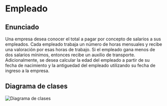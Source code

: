 # Empleado

## Enunciado
Una empresa desea conocer el total a pagar por concepto de 
salarios a sus empleados. Cada empleado trabaja un número
de horas mensuales y recibe una valoración por esas horas de trabajo. Si el empleado gana menos de dos salarios mínimos,
entonces recibe un auxilio de transporte. Adicionalmente, se desea calcular la edad del empleado a partir de su fecha de 
nacimiento y la antiguedad del empleado utilizando su fecha 
de ingreso a la empresa.

## Diagrama de clases
![Diagrama de clases](diagrama.png)